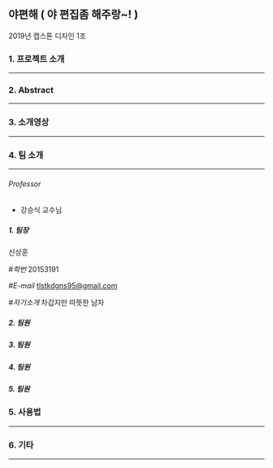 ## 야편해 ( 야 편집좀 해주랑~! )

2019년 캡스톤 디자인 1조



### 1. 프로젝트 소개

------




### 2. Abstract

------




### 3. 소개영상

------







### 4. 팀 소개

------

###### Professor

- 강승식 교수님

##### 1. 팀장

신상훈


#*학번*     20153191

#*E-mail*  tlstkdgns95@gmail.com

#*자기소개*     차갑지만 따뜻한 남자

##### 2. 팀원



##### 3. 팀원


##### 4. 팀원


##### 5. 팀원



### 5. 사용법

------




### 6. 기타

------

